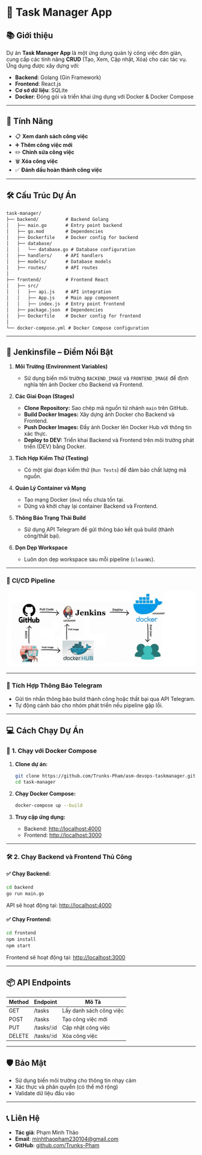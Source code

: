 # 📝 **Task Manager App**

## 📚 **Giới thiệu**

Dự án **Task Manager App** là một ứng dụng quản lý công việc đơn giản, cung cấp các tính năng **CRUD** (Tạo, Xem, Cập nhật, Xóa) cho các tác vụ. Ứng dụng được xây dựng với:

- **Backend**: Golang (Gin Framework)  
- **Frontend**: React.js  
- **Cơ sở dữ liệu**: SQLite  
- **Docker**: Đóng gói và triển khai ứng dụng với Docker & Docker Compose  

---

## 🚀 **Tính Năng**

- 📋 **Xem danh sách công việc**  
- ➕ **Thêm công việc mới**  
- ✏️ **Chỉnh sửa công việc**  
- 🗑️ **Xóa công việc**  
- ✅ **Đánh dấu hoàn thành công việc**  

---

## 🛠️ **Cấu Trúc Dự Án**

```plaintext
task-manager/
├── backend/          # Backend Golang
│   ├── main.go       # Entry point backend
│   ├── go.mod        # Dependencies
│   ├── Dockerfile    # Docker config for backend
│   ├── database/
│   │   └── database.go # Database configuration
│   ├── handlers/     # API handlers
│   ├── models/       # Database models
│   ├── routes/       # API routes
│
├── frontend/         # Frontend React
│   ├── src/
│   │   ├── api.js    # API integration
│   │   ├── App.js    # Main app component
│   │   ├── index.js  # Entry point frontend
│   ├── package.json  # Dependencies
│   ├── Dockerfile    # Docker config for frontend
│
└── docker-compose.yml # Docker Compose configuration
```
---
## 🚀 **Jenkinsfile – Điểm Nổi Bật**  

1. **Môi Trường (Environment Variables)**  
   - Sử dụng biến môi trường `BACKEND_IMAGE` và `FRONTEND_IMAGE` để định nghĩa tên ảnh Docker cho Backend và Frontend.  

2. **Các Giai Đoạn (Stages)**  
   - **Clone Repository:** Sao chép mã nguồn từ nhánh `main` trên GitHub.  
   - **Build Docker Images:** Xây dựng ảnh Docker cho Backend và Frontend.  
   - **Push Docker Images:** Đẩy ảnh Docker lên Docker Hub với thông tin xác thực.  
   - **Deploy to DEV:** Triển khai Backend và Frontend trên môi trường phát triển (DEV) bằng Docker.  

3. **Tích Hợp Kiểm Thử (Testing)**  
   - Có một giai đoạn kiểm thử (`Run Tests`) để đảm bảo chất lượng mã nguồn.  

4. **Quản Lý Container và Mạng**  
   - Tạo mạng Docker (`dev`) nếu chưa tồn tại.  
   - Dừng và khởi chạy lại container Backend và Frontend.  

5. **Thông Báo Trạng Thái Build**  
   - Sử dụng API Telegram để gửi thông báo kết quả build (thành công/thất bại).  

6. **Dọn Dẹp Workspace**  
   - Luôn dọn dẹp workspace sau mỗi pipeline (`cleanWs`).  

---  
### 🚀 **CI/CD Pipeline**  
![CI/CD Pipeline](CICDpipeline.jpg)

---

### 📡 **Tích Hợp Thông Báo Telegram**  
- Gửi tin nhắn thông báo build thành công hoặc thất bại qua API Telegram.  
- Tự động cảnh báo cho nhóm phát triển nếu pipeline gặp lỗi.  
 
---

## 💻 **Cách Chạy Dự Án**

### 🐳 **1. Chạy với Docker Compose**

1. **Clone dự án:**
   ```bash
   git clone https://github.com/Trunks-Pham/asm-devops-taskmanager.git
   cd task-manager
   ```

2. **Chạy Docker Compose:**
   ```bash
   docker-compose up --build
   ```

3. **Truy cập ứng dụng:**
   - Backend: [http://localhost:4000](http://localhost:4000)  
   - Frontend: [http://localhost:3000](http://localhost:3000)  

---

### 🛠️ **2. Chạy Backend và Frontend Thủ Công**

#### ✅ **Chạy Backend:**
```bash
cd backend
go run main.go
```

API sẽ hoạt động tại: [http://localhost:4000](http://localhost:4000)  

#### ✅ **Chạy Frontend:**
```bash
cd frontend
npm install
npm start
```

Frontend sẽ hoạt động tại: [http://localhost:3000](http://localhost:3000)  

---

## 📦 **API Endpoints**

| Method | Endpoint      | Mô Tả              |
|--------|---------------|---------------------|
| GET    | /tasks        | Lấy danh sách công việc |
| POST   | /tasks        | Tạo công việc mới     |
| PUT    | /tasks/:id    | Cập nhật công việc    |
| DELETE | /tasks/:id    | Xóa công việc         |

---

## 🛡️ **Bảo Mật**

- Sử dụng biến môi trường cho thông tin nhạy cảm  
- Xác thực và phân quyền (có thể mở rộng)  
- Validate dữ liệu đầu vào  

---

## 📞 **Liên Hệ**

- **Tác giả**: Phạm Minh Thảo  
- **Email**: minhthaopham230104@gmail.com  
- **GitHub**: [github.com/Trunks-Pham](https://github.com/Trunks-Pham)  
```